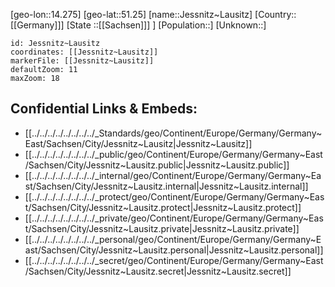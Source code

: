 ﻿---
location: [51.25,14.275]
mapzoom: [7,12] 
mapmarker: city 
type: City
tags:
- geo/City


SpocWebEntityId: 31201
isDeleted: false
confidential: public

---
[geo-lon::14.275]
[geo-lat::51.25]
[name::Jessnitz~Lausitz]
[Country::[[Germany]]]
[State ::[[Sachsen]]] ]
[Population::]
[Unknown::]


```leaflet
id: Jessnitz~Lausitz
coordinates: [[Jessnitz~Lausitz]]
markerFile: [[Jessnitz~Lausitz]]
defaultZoom: 11 
maxZoom: 18
```


## Confidential Links & Embeds: 
- [[../../../../../../../../_Standards/geo/Continent/Europe/Germany/Germany~East/Sachsen/City/Jessnitz~Lausitz|Jessnitz~Lausitz]] 
- [[../../../../../../../../_public/geo/Continent/Europe/Germany/Germany~East/Sachsen/City/Jessnitz~Lausitz.public|Jessnitz~Lausitz.public]] 
- [[../../../../../../../../_internal/geo/Continent/Europe/Germany/Germany~East/Sachsen/City/Jessnitz~Lausitz.internal|Jessnitz~Lausitz.internal]] 
- [[../../../../../../../../_protect/geo/Continent/Europe/Germany/Germany~East/Sachsen/City/Jessnitz~Lausitz.protect|Jessnitz~Lausitz.protect]] 
- [[../../../../../../../../_private/geo/Continent/Europe/Germany/Germany~East/Sachsen/City/Jessnitz~Lausitz.private|Jessnitz~Lausitz.private]] 
- [[../../../../../../../../_personal/geo/Continent/Europe/Germany/Germany~East/Sachsen/City/Jessnitz~Lausitz.personal|Jessnitz~Lausitz.personal]] 
- [[../../../../../../../../_secret/geo/Continent/Europe/Germany/Germany~East/Sachsen/City/Jessnitz~Lausitz.secret|Jessnitz~Lausitz.secret]] 
